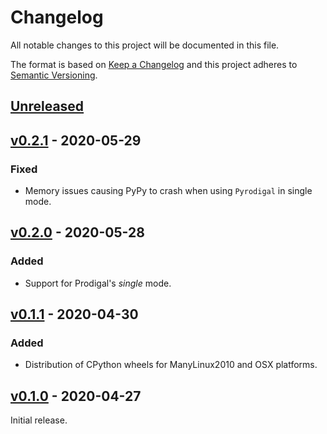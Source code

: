 # Changelog
All notable changes to this project will be documented in this file.

The format is based on [Keep a Changelog](http://keepachangelog.com/en/1.0.0/)
and this project adheres to [Semantic Versioning](http://semver.org/spec/v2.0.0.html).

## [Unreleased]
[Unreleased]: https://github.com/althonos/pyrodigal/compare/v0.2.1...HEAD


## [v0.2.1] - 2020-05-29
[v0.2.1]: https://github.com/althonos/pyrodigal/compare/v0.2.0...v0.2.1
### Fixed
- Memory issues causing PyPy to crash when using `Pyrodigal` in single mode.


## [v0.2.0] - 2020-05-28
[v0.2.0]: https://github.com/althonos/pyrodigal/compare/v0.1.1...v0.2.0
### Added
- Support for Prodigal's *single* mode.


## [v0.1.1] - 2020-04-30
[v0.1.1]: https://github.com/althonos/pyrodigal/compare/v0.1.0...v0.1.1
### Added
- Distribution of CPython wheels for ManyLinux2010 and OSX platforms.


## [v0.1.0] - 2020-04-27
[v0.1.0]: https://github.com/althonos/pyrodigal/compare/0a90bf9...v0.1.0

Initial release.
